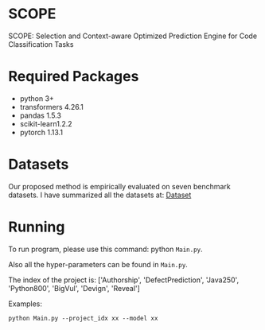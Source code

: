 # SCOPE
SCOPE: Selection and Context-aware Optimized Prediction Engine for Code Classification Tasks

# Required Packages
- python 3+
- transformers 4.26.1
- pandas 1.5.3
- scikit-learn1.2.2
- pytorch 1.13.1

# Datasets
Our proposed method is empirically evaluated on seven benchmark datasets. I have summarized all the datasets at: [Dataset](https://zenodo.org/records/14017657)


# Running
To run program, please use this command: python `Main.py`.

Also all the hyper-parameters can be found in `Main.py`.

The index of the project is: ['Authorship', 'DefectPrediction', 'Java250', 'Python800', 'BigVul', 'Devign', 'Reveal']

Examples:

`
python Main.py --project_idx xx --model xx
`
